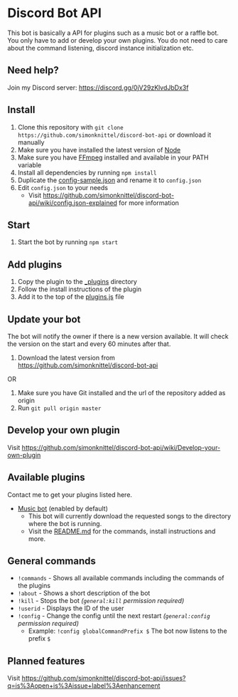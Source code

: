Discord Bot API
===
This bot is basically a API for plugins such as a music bot or a raffle bot. You only have to add or develop your own plugins. You do not need to care about the command listening, discord instance initialization etc.

Need help?
---
Join my Discord server: https://discord.gg/0jV29zKlvdJbDx3f

Install
---
1. Clone this repository with `git clone https://github.com/simonknittel/discord-bot-api` or download it manually
2. Make sure you have installed the latest version of [Node](https://nodejs.org/en/)
3. Make sure you have [FFmpeg](https://www.ffmpeg.org/) installed and available in your PATH variable
4. Install all dependencies by running `npm install`
5. Duplicate the [config-sample.json](./config-sample.json) and rename it to `config.json`
6. Edit `config.json` to your needs
    * Visit https://github.com/simonknittel/discord-bot-api/wiki/config.json-explained for more information

Start
---
1. Start the bot by running `npm start`

Add plugins
---
1. Copy the plugin to the [_plugins](./_plugins) directory
2. Follow the install instructions of the plugin
3. Add it to the top of the [plugins.js](./_modules/plugins.js) file

Update your bot
---
The bot will notify the owner if there is a new version available. It will check the version on the start and every 60 minutes after that.

1. Download the latest version from https://github.com/simonknittel/discord-bot-api

OR

1. Make sure you have Git installed and the url of the repository added as origin
2. Run `git pull origin master`

Develop your own plugin
---
Visit https://github.com/simonknittel/discord-bot-api/wiki/Develop-your-own-plugin

Available plugins
---
Contact me to get your plugins listed here.

* [Music bot](./_plugins/music-bot) (enabled by default)
    + This bot will currently download the requested songs to the directory where the bot is running.
    + Visit the [README.md](./_plugins/music-bot/README.md) for the commands, install instructions and more.

General commands
---

* `!commands` - Shows all available commands including the commands of the plugins
* `!about` - Shows a short description of the bot
* `!kill` - Stops the bot _(`general:kill` permission required)_
* `!userid` - Displays the ID of the user
* `!config` - Change the config until the next restart _(`general:config` permission required)_
    + Example: `!config globalCommandPrefix $` The bot now listens to the prefix `$`

Planned features
---
Visit https://github.com/simonknittel/discord-bot-api/issues?q=is%3Aopen+is%3Aissue+label%3Aenhancement
